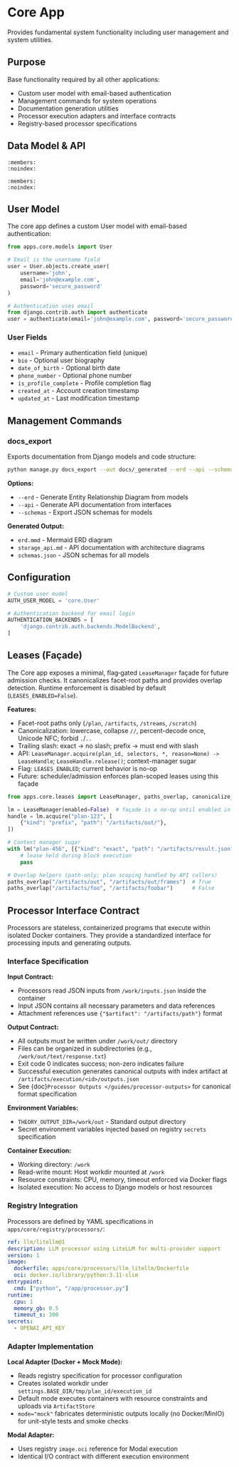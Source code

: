 # Core App

Provides fundamental system functionality including user management and system utilities.

## Purpose

Base functionality required by all other applications:
- Custom user model with email-based authentication
- Management commands for system operations
- Documentation generation utilities
- Processor execution adapters and interface contracts
- Registry-based processor specifications

## Data Model & API

```{automodule} apps.core.models
:members:
:noindex:
```

```{automodule} apps.core.management.commands.docs_export
:members:
:noindex:
```

## User Model

The core app defines a custom User model with email-based authentication:

```python
from apps.core.models import User

# Email is the username field
user = User.objects.create_user(
    username='john',
    email='john@example.com',
    password='secure_password'
)

# Authentication uses email
from django.contrib.auth import authenticate
user = authenticate(email='john@example.com', password='secure_password')
```

### User Fields

- `email` - Primary authentication field (unique)
- `bio` - Optional user biography
- `date_of_birth` - Optional birth date
- `phone_number` - Optional phone number
- `is_profile_complete` - Profile completion flag
- `created_at` - Account creation timestamp
- `updated_at` - Last modification timestamp

## Management Commands

### docs_export

Exports documentation from Django models and code structure:

```bash
python manage.py docs_export --out docs/_generated --erd --api --schemas
```

**Options:**
- `--erd` - Generate Entity Relationship Diagram from models
- `--api` - Generate API documentation from interfaces
- `--schemas` - Export JSON schemas for models

**Generated Output:**
- `erd.mmd` - Mermaid ERD diagram
- `storage_api.md` - API documentation with architecture diagrams
- `schemas.json` - JSON schemas for all models

## Configuration

```python
# Custom user model
AUTH_USER_MODEL = 'core.User'

# Authentication backend for email login
AUTHENTICATION_BACKENDS = [
    'django.contrib.auth.backends.ModelBackend',
]
```

## Leases (Façade)

The Core app exposes a minimal, flag‑gated `LeaseManager` façade for future admission checks.
It canonicalizes facet-root paths and provides overlap detection. Runtime enforcement is
disabled by default (`LEASES_ENABLED=False`).

**Features:**
- Facet-root paths only (`/plan`, `/artifacts`, `/streams`, `/scratch`)
- Canonicalization: lowercase, collapse `//`, percent-decode once, Unicode NFC; forbid `.`/`..`
- Trailing slash: exact → no slash; prefix → must end with slash
- API: `LeaseManager.acquire(plan_id, selectors, *, reason=None) -> LeaseHandle`; `LeaseHandle.release()`; context-manager sugar
- Flag: `LEASES_ENABLED`; current behavior is no-op
- Future: scheduler/admission enforces plan-scoped leases using this façade

```python
from apps.core.leases import LeaseManager, paths_overlap, canonicalize_selector

lm = LeaseManager(enabled=False)  # façade is a no‑op until enabled in future work
handle = lm.acquire("plan-123", [
    {"kind": "prefix", "path": "/artifacts/out/"},
])

# Context manager sugar
with lm("plan-456", [{"kind": "exact", "path": "/artifacts/result.json"}]) as handle:
    # lease held during block execution
    pass

# Overlap helpers (path-only; plan scoping handled by API callers)
paths_overlap("/artifacts/out", "/artifacts/out/frames")  # True
paths_overlap("/artifacts/foo", "/artifacts/foobar")      # False
```

## Processor Interface Contract

Processors are stateless, containerized programs that execute within isolated Docker containers. They provide a standardized interface for processing inputs and generating outputs.

### Interface Specification

**Input Contract:**
- Processors read JSON inputs from `/work/inputs.json` inside the container
- Input JSON contains all necessary parameters and data references
- Attachment references use `{"$artifact": "/artifacts/path"}` format

**Output Contract:**
- All outputs must be written under `/work/out/` directory
- Files can be organized in subdirectories (e.g., `/work/out/text/response.txt`)
- Exit code 0 indicates success; non-zero indicates failure
- Successful execution generates canonical outputs with index artifact at `/artifacts/execution/<id>/outputs.json`
- See {doc}`Processor Outputs </guides/processor-outputs>` for canonical format specification

**Environment Variables:**
- `THEORY_OUTPUT_DIR=/work/out` - Standard output directory
- Secret environment variables injected based on registry `secrets` specification

**Container Execution:**
- Working directory: `/work`
- Read-write mount: Host workdir mounted at `/work`
- Resource constraints: CPU, memory, timeout enforced via Docker flags
- Isolated execution: No access to Django models or host resources

### Registry Integration

Processors are defined by YAML specifications in `apps/core/registry/processors/`:

```yaml
ref: llm/litellm@1
description: LLM processor using LiteLLM for multi-provider support
version: 1
image:
  dockerfile: apps/core/processors/llm_litellm/Dockerfile
  oci: docker.io/library/python:3.11-slim
entrypoint:
  cmd: ["python", "/app/processor.py"]
runtime:
  cpu: 1
  memory_gb: 0.5
  timeout_s: 300
secrets:
  - OPENAI_API_KEY
```

### Adapter Implementation

**Local Adapter (Docker + Mock Mode):**
- Reads registry specification for processor configuration
- Creates isolated workdir under `settings.BASE_DIR/tmp/plan_id/execution_id`
- Default mode executes containers with resource constraints and uploads via `ArtifactStore`
- `mode="mock"` fabricates deterministic outputs locally (no Docker/MinIO) for unit-style tests and smoke checks

**Modal Adapter:**
- Uses registry `image.oci` reference for Modal execution
- Identical I/O contract with different execution environment
